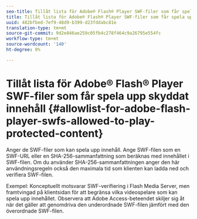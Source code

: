 ```yaml
---
seo-title: Tillåt lista för Adobe® Flash® Player SWF-filer som får spela upp skyddat innehåll
title: Tillåt lista för Adobe® Flash® Player SWF-filer som får spela upp skyddat innehåll
uuid: 482bfbed-7ef9-48d9-b399-d23fddabc81e
translation-type: tm+mt
source-git-commit: 9d2e046ae259c05fb4c278f464c9a26795e554fc
workflow-type: tm+mt
source-wordcount: '140'
ht-degree: 0%

---
```



# Tillåt lista för Adobe® Flash® Player SWF-filer som får spela upp skyddat innehåll {#allowlist-for-adobe-flash-player-swfs-allowed-to-play-protected-content}

Anger de SWF-filer som kan spela upp innehåll. Ange SWF-filen som en SWF-URL eller en SHA-256-sammanfattning som beräknas med innehållet i SWF-filen. Om du använder SHA-256-sammanfattningen anger den här användningsregeln också den maximala tid som klienten kan ladda ned och verifiera SWF-filen.

Exempel: Konceptuellt motsvarar SWF-verifiering i Flash Media Server, men framtvingad på klientsidan för att begränsa vilka videospelare som kan spela upp innehållet. Observera att Adobe Access-beteendet skiljer sig åt när det gäller att genomdriva den underordnade SWF-filen jämfört med den överordnade SWF-filen.

